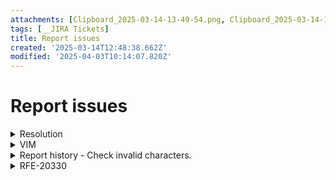 ```yaml
---
attachments: [Clipboard_2025-03-14-13-49-54.png, Clipboard_2025-03-14-13-50-04.png, Clipboard_2025-03-14-13-50-50.png, Clipboard_2025-03-14-13-51-37.png, Clipboard_2025-03-25-12-22-47.png, Clipboard_2025-03-25-12-22-57.png, Clipboard_2025-03-27-13-20-44.png]
tags: [__JIRA Tickets]
title: Report issues
created: '2025-03-14T12:48:38.662Z'
modified: '2025-04-03T10:14:07.820Z'
---
```


# Report issues

<details>
  <summary>Resolution</summary>

  Change all wrong reports in all environments by TTS.
  This is the path to locate these reports.
  - DEV:  \\win-rfe-dev\rfedev\data\_reportTemplates 
  - TEST: \\win-rfe-test.copyright.com\rfetest\data_reportTemplates
  - PS:   \\win-rfe-ps.copyright.com\rfeps\data\_reportTemplates
  - PRD:  \\win-rfe-prd.copyright.com\rfeprd\data_reportTemplates

</details>

<details>
  <summary>VIM</summary>

  To identify one character in Vim editor, use ga.

  ![](@attachment/Clipboard_2025-03-27-13-20-44.png)

  ![](@attachment/Clipboard_2025-03-25-12-22-47.png)
  ![](@attachment/Clipboard_2025-03-25-12-22-57.png)
</details>

<details>
  <summary>Report history - Check invalid characters.</summary>

  - 9fcc2bb2078e495884c14bfc2a128818b596fba2 --> Author: glaw <glaw@copyright.com>  2016-01-12 16:49:08
  - **LAST UPDATE** 43619e7c55c39e6488152f623dd5687687098ce8 --> Author: victor-sharovatov <victor_sharovatov@epam.com>  2018-04-17 16:23:05

  ```
  public static void AnalizeReports()
  {
      StringBuilder sb = new StringBuilder();

      DirectoryInfo di = new DirectoryInfo(@"C:\Temp\Reports\43619e7c55c39e6488152f623dd5687687098ce8");
      //DirectoryInfo di = new DirectoryInfo(@"C:\Temp\Reports\05b08cda1fa18feb5b77052652d27fa96a34fd7b");
      foreach (var fi in di.GetFiles("*.rdl"))
      {
          using (StreamReader reader = new StreamReader(fi.FullName))
          {
              var content = reader.ReadToEnd();
              try
              {
                  XDocument doc = XDocument.Parse(content);
                  string validXML = XmlConvert.VerifyXmlChars(content);

                  var invalidChars = (from chr in content
                                      where ((int)chr) < 0 || ((int)chr) > 255
                                      select chr).ToList();

                  if (invalidChars.Any())
                  {
                      sb.AppendLine($"Report: {fi.Name} Is NOT valid [{string.Join(" ", invalidChars.ToArray())}]");
                      foreach(Char c in invalidChars.Distinct())
                      {
                          Console.WriteLine($"{c} => {(int)c}");
                      }
                  }
              }
              catch(Exception ex)
              {
                  Debug.WriteLine($"Analize: {fi.Name} --> FALSE");
                  Debug.WriteLine(ex.Message);
              }
          }
      }
      var text = sb.ToString();
  }
  ```

</details>


<details>
  <summary>RFE-20330</summary>

  ### Order History Report not exporting Japanese characters when Default Cuture set to Japanese
  The error 

  ![](@attachment/Clipboard_2025-03-14-13-49-54.png)

  ![](@attachment/Clipboard_2025-03-14-13-50-04.png)

  ![](@attachment/Clipboard_2025-03-14-13-50-50.png)

  ![](@attachment/Clipboard_2025-03-14-13-51-37.png)

  #### Search results from Diff using VIM with this regular expresion "[^\x00-\xFF]" ascii extended 

  - vl/VLReports/30 UCB Other Invoice.rdl
    + <Value>Infotrieve GmbH, Beethovenstr. 8, **DпїЅ**50674 Cologne</Value>
  - vl/VLReports/30 UCB Germany Invoice.rdl
    + <Value>Information Retrieval GmbH
        +Beethovenstr. 8
        +**DпїЅ**50674 Cologne
        +www.infotrieve.com
      </Value>
  - vl/VLReports/CB-CR GMY-TO_US.rdl
    +  <Format>**пїЅ**#,#.##</Format>
  - vl/VLReports/CB-FF US-TO-GMY.rdl
    +  <Format>**пїЅ**#,#.##</Format>	
  - vl/VLReports/ISI Class I.rd
    + <Value>Monthly Reporting **пїЅ** Revenue/Servicing Fees</Value>
  - vl/VLReports/ISI Class IV.rdl
    + <Value>Monthly Reporting **пїЅ** Revenue/Servicing Fees</Value>
  - vl/VLReports/MyRequests.rdl
    + Status traductions

</details>
